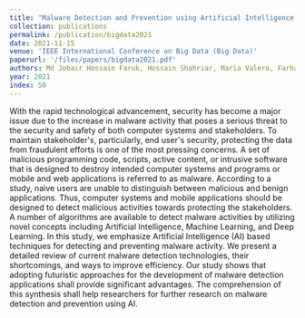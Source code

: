 ```yaml
---
title: "Malware Detection and Prevention using Artificial Intelligence Techniques"
collection: publications
permalink: /publication/bigdata2021
date: 2021-11-15
venue: 'IEEE International Conference on Big Data (Big Data)'
paperurl: '/files/papers/bigdata2021.pdf'
authors: Md Jobair Hossain Faruk, Hossain Shahriar, Maria Valero, Farhat Lamia Barsha, Shahriar Sobhan, Md Abdullah Khan, Michael Whitman, Alfredo Cuzzocrea, Dan Lo, Akond Rahman, and Fan Wu
year: 2021
index: 50
--- 
```

With the rapid technological advancement, security has become a major issue due to the increase in malware activity that poses a serious threat to the security and safety of both computer systems and stakeholders. To maintain stakeholder's, particularly, end user's security, protecting the data from fraudulent efforts is one of the most pressing concerns. A set of malicious programming code, scripts, active content, or intrusive software that is designed to destroy intended computer systems and programs or mobile and web applications is referred to as malware. According to a study, naive users are unable to distinguish between malicious and benign applications. Thus, computer systems and mobile applications should be designed to detect malicious activities towards protecting the stakeholders. A number of algorithms are available to detect malware activities by utilizing novel concepts including Artificial Intelligence, Machine Learning, and Deep Learning. In this study, we emphasize Artificial Intelligence (AI) based techniques for detecting and preventing malware activity. We present a detailed review of current malware detection technologies, their shortcomings, and ways to improve efficiency. Our study shows that adopting futuristic approaches for the development of malware detection applications shall provide significant advantages. The comprehension of this synthesis shall help researchers for further research on malware detection and prevention using AI.